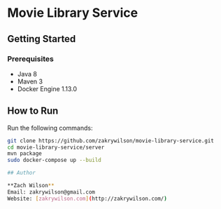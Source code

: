# Movie Library Service

## Getting Started

### Prerequisites

* Java 8  
* Maven 3  
* Docker Engine 1.13.0

## How to Run

Run the following commands:
```bash
git clone https://github.com/zakrywilson/movie-library-service.git  
cd movie-library-service/server
mvn package  
sudo docker-compose up --build

## Author

**Zach Wilson**  
Email: zakrywilson@gmail.com  
Website: [zakrywilson.com](http://zakrywilson.com/)
